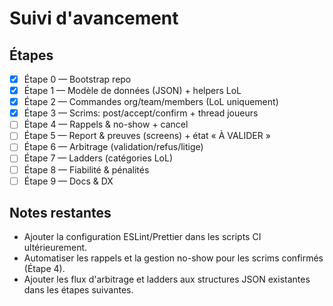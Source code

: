 # Suivi d'avancement

## Étapes

- [x] Étape 0 — Bootstrap repo
- [x] Étape 1 — Modèle de données (JSON) + helpers LoL
- [x] Étape 2 — Commandes org/team/members (LoL uniquement)
- [x] Étape 3 — Scrims: post/accept/confirm + thread joueurs
- [ ] Étape 4 — Rappels & no-show + cancel
- [ ] Étape 5 — Report & preuves (screens) + état « À VALIDER »
- [ ] Étape 6 — Arbitrage (validation/refus/litige)
- [ ] Étape 7 — Ladders (catégories LoL)
- [ ] Étape 8 — Fiabilité & pénalités
- [ ] Étape 9 — Docs & DX

## Notes restantes

- Ajouter la configuration ESLint/Prettier dans les scripts CI ultérieurement.
- Automatiser les rappels et la gestion no-show pour les scrims confirmés (Étape 4).
- Ajouter les flux d'arbitrage et ladders aux structures JSON existantes dans les étapes suivantes.
